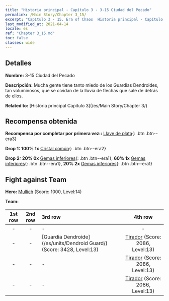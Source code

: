 ```yaml
---
title: "Historia principal - Capítulo 3 - 3-15 Ciudad del Pecado"
permalink: /Main Story/Chapter 3_15/
excerpt: "Capítulo 3 - 15. Era of Chaos  Historia principal - Capítulo 3_15. 3-15 Ciudad del Pecado"
last_modified_at: 2021-04-14
locale: es
ref: "Chapter 3_15.md"
toc: false
classes: wide
---
```


## Detalles

 **Nombre:** 3-15 Ciudad del Pecado

 **Descripción:** Mucha gente tiene tanto miedo de los Guardias Dendroides, tan voluminosos, que se olvidan de la lluvia de flechas que sale de detrás de ellos.

 **Related to:** [Historia principal Capítulo 3](/es/Main Story/Chapter 3/)

## Recompensa obtenida

 **Recompensa por completar por primera vez::** [Llave de plata](/es/Items/con_693/){: .btn .btn--era3}

 **Drop 1:** **100% 1x** [Cristal común](/es/Items/mat_11/){: .btn .btn--era2}

 **Drop 2:** **20% 0x** [Gemas inferiores](/es/Items/mat_4/){: .btn .btn--era1}, **60% 1x** [Gemas inferiores](/es/Items/mat_4/){: .btn .btn--era1}, **20% 2x** [Gemas inferiores](/es/Items/mat_4/){: .btn .btn--era1}


## Fight against Team
 **Hero:** [Mullich](/es/heroes/Mullich/) (Score: 1000, Level:14)

 **Team:**


  | 1st row | 2nd row | 3rd row | 4th row |
  |:----:|:----:|:----|:----:|
  | - | - | - | - |
  | - | - | [Guardia Dendroide](/es/units/Dendroid Guard/) (Score: 3428, Level:13)  | [Tirador](/es/units/Sharpshooter/) (Score: 2086, Level:13)  |
  | - | - | - | [Tirador](/es/units/Sharpshooter/) (Score: 2086, Level:13)  |
  | - | - | - | [Tirador](/es/units/Sharpshooter/) (Score: 2086, Level:13)  |


